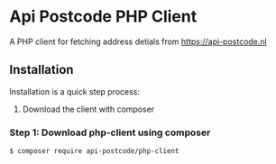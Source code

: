 Api Postcode PHP Client
=======================

A PHP client for fetching address detials from https://api-postcode.nl

Installation
------------
Installation is a quick step process:

1. Download the client with composer

### Step 1: Download php-client using composer


``` bash
$ composer require api-postcode/php-client
```
